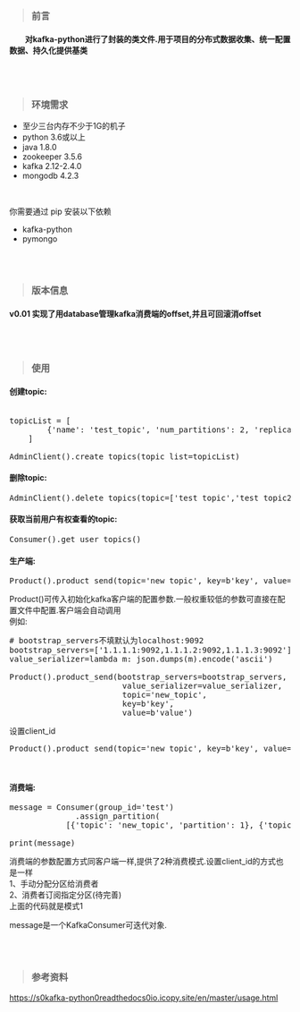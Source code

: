 > ### 前言


#### &emsp;&emsp;对kafka-python进行了封装的类文件.用于项目的分布式数据收集、统一配置数据、持久化提供基类

<br>
<br>

> ### 环境需求

* 至少三台内存不少于1G的机子
* python 3.6或以上
* java 1.8.0
* zookeeper 3.5.6
* kafka 2.12-2.4.0 
* mongodb 4.2.3 
<br>

你需要通过 pip 安装以下依赖 
* kafka-python
* pymongo
<br>
<br>

> ### 版本信息

#### v0.01 实现了用database管理kafka消费端的offset,并且可回滚消offset
<br>
<br>

> ### 使用

#### 创建topic:
<pre>

topicList = [
        {'name': 'test_topic', 'num_partitions': 2, 'replication_factor': 3, 'replica_assignments': {}, 'topic_configs': {}}
    ]

AdminClient().create_topics(topic_list=topicList)
</pre>

#### 删除topic:
<pre>
AdminClient().delete_topics(topic=['test_topic','test_topic2','test_topic3'])
</pre>

#### 获取当前用户有权查看的topic:
<pre>
Consumer().get_user_topics()
</pre>

#### 生产端:
<pre>
Product().product_send(topic='new_topic', key=b'key', value=b'value')
</pre>

Product()可传入初始化kafka客户端的配置参数.一般权重较低的参数可直接在配置文件中配置.客户端会自动调用<br>
例如:
<pre>
# bootstrap_servers不填默认为localhost:9092
bootstrap_servers=['1.1.1.1:9092,1.1.1.2:9092,1.1.1.3:9092']
value_serializer=lambda m: json.dumps(m).encode('ascii') 

Product().product_send(bootstrap_servers=bootstrap_servers,
                        value_serializer=value_serializer,
                        topic='new_topic', 
                        key=b'key', 
                        value=b'value')
</pre>
设置client_id
<pre>
Product().product_send(topic='new_topic', key=b'key', value=b'value').set_clientId("me")
</pre>

<br>

#### 消费端:
<pre>
message = Consumer(group_id='test')
              .assign_partition(
            [{'topic': 'new_topic', 'partition': 1}, {'topic': 'topicnewtest1', 'partition': 0}]).topic_consumer()

print(message)
</pre>
消费端的参数配置方式同客户端一样,提供了2种消费模式.设置client_id的方式也是一样<br>
 1、手动分配分区给消费者<br>
 2、消费者订阅指定分区(待完善)<br>
上面的代码就是模式1<br>

message是一个KafkaConsumer可迭代对象.


<br>
<br>

> ### 参考资料

https://s0kafka-python0readthedocs0io.icopy.site/en/master/usage.html